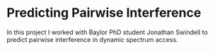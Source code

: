 # Predicting Pairwise Interference
In this project I worked with Baylor PhD student Jonathan Swindell to predict pairwise interference in dynamic spectrum access.
